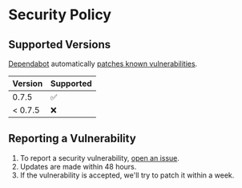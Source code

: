 # Security Policy

## Supported Versions

[Dependabot](https://docs.github.com/en/code-security/supply-chain-security/keeping-your-dependencies-updated-automatically/about-dependabot-version-updates) automatically [patches known vulnerabilities](https://github.com/GoogleMapsGeocoder/google_maps_geocoder/pulls?q=is%3Apr+is%3Aclosed+author%3Aapp%2Fdependabot).

| Version | Supported          |
| ------- | ------------------ |
| 0.7.5   | :white_check_mark: |
| < 0.7.5 | :x:                |

## Reporting a Vulnerability

1. To report a security vulnerability, [open an issue](https://github.com/GoogleMapsGeocoder/google_maps_geocoder/issues/new/choose).
2. Updates are made within 48 hours.
3. If the vulnerability is accepted, we'll try to patch it within a week.
